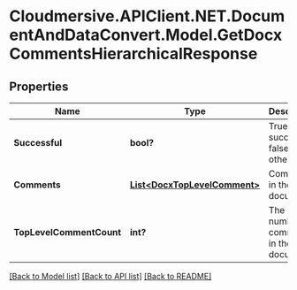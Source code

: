 # Cloudmersive.APIClient.NET.DocumentAndDataConvert.Model.GetDocxCommentsHierarchicalResponse
## Properties

Name | Type | Description | Notes
------------ | ------------- | ------------- | -------------
**Successful** | **bool?** | True if successful, false otherwise | [optional] 
**Comments** | [**List&lt;DocxTopLevelComment&gt;**](DocxTopLevelComment.md) | Comments in the document | [optional] 
**TopLevelCommentCount** | **int?** | The number of comments in the document | [optional] 

[[Back to Model list]](../README.md#documentation-for-models) [[Back to API list]](../README.md#documentation-for-api-endpoints) [[Back to README]](../README.md)

